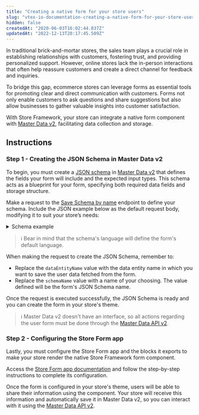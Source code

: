 ```yaml
---
title: "Creating a native form for your store users"
slug: "vtex-io-documentation-creating-a-native-form-for-your-store-users"
hidden: false
createdAt: "2020-06-03T16:02:44.837Z"
updatedAt: "2022-12-13T20:17:45.509Z"
---
```

In traditional brick-and-mortar stores, the sales team plays a crucial role in establishing relationships with customers, fostering trust, and providing personalized support. However, online stores lack the in-person interactions that often help reassure customers and create a direct channel for feedback and inquiries.

To bridge this gap, ecommerce stores can leverage forms as essential tools for promoting clear and direct communication with customers. Forms not only enable customers to ask questions and share suggestions but also allow businesses to gather valuable insights into customer satisfaction.

With Store Framework, your store can integrate a native form component with [Master Data v2](https://help.vtex.com/en/tutorial/master-data--4otjBnR27u4WUIciQsmkAw), facilitating data collection and storage.
  
## Instructions

### Step 1 - Creating the JSON Schema in Master Data v2

To begin, you must create a [JSON schema](https://json-schema.org/understanding-json-schema) in [Master Data v2](https://help.vtex.com/tutorial/master-data--4otjBnR27u4WUIciQsmkAw#v2-schemas) that defines the fields your form will include and the expected input types. This schema acts as a blueprint for your form, specifying both required data fields and storage structure.

Make a request to the [Save Schema by name](https://developers.vtex.com/docs/api-reference/master-data-api-v2#put-/api/dataentities/-dataEntityName-/schemas/-schemaName-) endpoint to define your schema. Include the JSON example below as the default request body, modifying it to suit your store’s needs:

<details>
  <summary>Schema example</summary>
  <pre>
  {
    "title": "Person",
    "type": "object",
    "properties": {
      "firstName": {
        "type": "string",
        "title": "First Name",
        "description": "The person's first name."
      },
      "lastName": {
        "type": "string",
        "title": "Last Name",
        "description": "The person's last name."
      },
      "age": {
        "description": "Age in years which must be equal to or greater than zero.",
        "title": "Age",
        "type": "integer",
        "minimum": 0,
        "maximum": 120
      },
      "height": {
        "type": "number",
        "minimum": 0.3,
        "maximum": 2.9,
        "title": "Your height in meters",
        "multipleOf": 0.01
      },
      "emailAddress": {
        "type": "string",
        "format": "email",
        "title": "Email address"
      },
      "address": {
        "title": "Address",
        "type": "object",
        "properties": {
          "streetType": {
            "type": "string",
            "title": "Street Type",
            "enum": [
              "street",
              "road",
              "avenue",
              "boulevard"
            ]
          },
          "streetAddress": {
            "type": "string",
            "title": "Address"
          },
          "streetNumber": {
            "type": "integer",
            "title": "Street Number"
          }
        },
        "required": [
          "streetType", "streetAddress", "streetNumber"
        ]
      },
      "agreement": {
        "type": "boolean",
        "title": "Do you agree with the terms?"
      }
    },
    "required": [
      "firstName",
      "lastName",
      "agreement"
    ],
    "v-security": {
      "publicJsonSchema": true,
      "allowGetAll": false,
      "publicRead": [ "fieldExample" ],
      "publicWrite": [ "fieldExample" ],
      "publicFilter": [ "fieldExample" ]
    }
  }
  </pre>
</details>

> ℹ️ Bear in mind that the schema's language will define the form's default language.

When making the request to create the JSON Schema, remember to:

- Replace the `dataEntityName` value with the data entity name in which you want to save the user data fetched from the form.
- Replace the `schemaName` value with a name of your choosing. The value defined will be the form's JSON Schema name.

Once the request is executed successfully, the JSON Schema is ready and you can create the form in your store's theme.

> ℹ️ Master Data v2 doesn't have an interface, so all actions regarding the user form must be done through the [Master Data API v2](https://developers.vtex.com/docs/api-reference/master-data-api-v2#overview).

### Step 2 - Configuring the Store Form app

Lastly, you must configure the Store Form app and the blocks it exports to make your store render the native Store Framework form component.

Access the [Store Form app documentation](https://developers.vtex.com/docs/apps/vtex.store-form) and follow the step-by-step instructions to complete its configuration.

Once the form is configured in your store's theme, users will be able to share their information using the component. Your store will receive this information and automatically save it in Master Data v2, so you can interact with it using the [Master Data API v2](https://developers.vtex.com/docs/api-reference/master-data-api-v2#overview).
